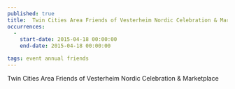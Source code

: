 ```yaml
---
published: true
title:  Twin Cities Area Friends of Vesterheim Nordic Celebration & Marketplace
occurrences:
  -
    start-date: 2015-04-18 00:00:00
    end-date: 2015-04-18 00:00:00

tags: event annual friends
---
```

Twin Cities Area Friends of Vesterheim Nordic Celebration & Marketplace
